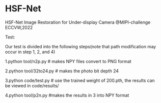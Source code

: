 # HSF-Net
HSF-Net Image Restoration for Under-display Camera @MIPI-challenge ECCVW,2022

Test:

Our test is divided into the following steps(note that path modification may occur in step 1, 2, and 4)

1.python tool/n2p.py # makes NPY files convert to PNG format

2.python tool/32to24.py # makes the photo bit depth 24

3.python code/test.py # use the trained weight of 200.pth, the results can be viewed in code/results/

4.python tool/p2n.py #makes the results in 3 into NPY format
